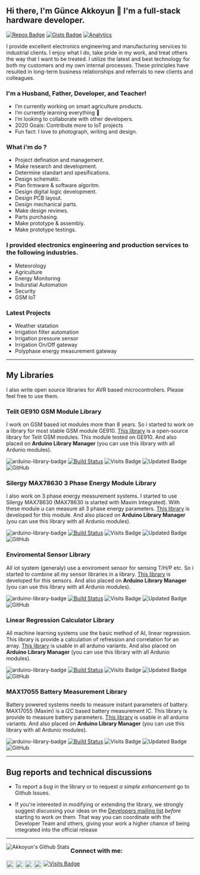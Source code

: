 ## Hi there, I'm Günce Akkoyun 👋 I'm a full-stack hardware developer.

[![Repos Badge](https://badges.pufler.dev/repos/akkoyun)](https://www.github.com/akkoyun)  [![Gists Badge](https://badges.pufler.dev/gists/akkoyun)](https://www.github.com/akkoyun)  [![Analytics](https://ga-beacon.appspot.com/G-2CVWW93GSB/welcome-page)](https://github.com/akkoyun/akkoyun)


I provide excellent electronics engineering and manufacturing services to industrial clients. I enjoy what I do, take pride in my work, and treat others the way that I want to be treated. I utilize the latest and best technology for both my customers and my own internal processes. These principles have resulted in long-term business relationships and referrals to new clients and colleagues.

### I'm a Husband, Father, Developer, and Teacher!
- I’m currently working on smart agriculture products.
- I’m currently learning everything 🤣
- I’m looking to collaborate with other developers.
- 2020 Goals: Contribute more to IoT projects
- Fun fact: I love to photograph, writing and design.

### What i'm do ?
- Project defination and management.
- Make research and development.
- Determine standart and spesifications.
- Design schematic.
- Plan firmware & software algoritm.
- Design digital logic development.
- Design PCB layout.
- Design mechanical parts.
- Make design reviews.
- Parts purchasing.
- Make prototype & assembly.
- Make prototype testings.

### I provided electronics engineering and production services to the following industries.
- Meteorology
- Agriculture
- Energy Monitoring
- Indurstial Automation
- Security
- GSM IoT

### Latest Projects
- Weather statation
- Irrigation filter automation
- Irrigation pressure sensor
- Irrigation On/Off gateway
- Polyphase energy measurement gateway

---

## My Libraries

I also write open source libraries for AVR based microcontrollers. Please feel free to use them.

### Telit GE910 GSM Module Library
I work on GSM based iot modules more than 8 years. So i started to work on a library for most stable GSM module GE910. [This library](https://github.com/akkoyun/GE910) is a open-source library for Telit GSM modules. This module tested on GE910. And also placed on **Arduino Library Manager** (you can use this library with all Ardunio modules).

![arduino-library-badge](https://www.ardu-badge.com/badge/Telit%20GE910%20GSM%20Library.svg?)
[![Build Status](https://travis-ci.org/akkoyun/GE910.svg?branch=master)](https://travis-ci.org/akkoyun/GE910)
![Visits Badge](https://badges.pufler.dev/visits/akkoyun/GE910)
![Updated Badge](https://badges.pufler.dev/updated/akkoyun/GE910)
![GitHub](https://img.shields.io/github/license/akkoyun/GE910)

### Silergy MAX78630 3 Phase Energy Module Library 
I also work on 3 phase energy measurement systems. I started to use Silergy MAX78630 (MAX78630 is started with Maxim Integrated). With these module u can measure all 3 phase energy parameters. [This library](https://github.com/akkoyun/EnergyBoard) is developed for this module. And also placed on **Arduino Library Manager** (you can use this library with all Ardunio modules).

![arduino-library-badge](https://www.ardu-badge.com/badge/EnergyBoard.svg?)
[![Build Status](https://travis-ci.org/akkoyun/EnergyBoard.svg?branch=master)](https://travis-ci.org/akkoyun/EnergyBoard)
![Visits Badge](https://badges.pufler.dev/visits/akkoyun/EnergyBoard)
![Updated Badge](https://badges.pufler.dev/updated/akkoyun/EnergyBoard)
![GitHub](https://img.shields.io/github/license/akkoyun/EnergyBoard)

### Enviromental Sensor Library 
All iot system (generaly) use a enviroment sensor for sensing T/H/P etc. So i started to combine all my sensor libraries in a library. [This library](https://github.com/akkoyun/Environment) is developed for this sensors. And also placed on **Arduino Library Manager** (you can use this library with all Ardunio modules).

![arduino-library-badge](https://www.ardu-badge.com/badge/Environment.svg?)
[![Build Status](https://travis-ci.org/akkoyun/Environment.svg?branch=master)](https://travis-ci.org/akkoyun/Environment)
![Visits Badge](https://badges.pufler.dev/visits/akkoyun/Environment)
![Updated Badge](https://badges.pufler.dev/updated/akkoyun/Environment)
![GitHub](https://img.shields.io/github/license/akkoyun/Environment)

### Linear Regression Calculator Library
All machine learning systems use the basic method of AI, linear regression. This library is provide a calculation of refression and correlation for an array. [This library](https://github.com/akkoyun/LinearRegression) is usable in all arduino variants. And also placed on **Arduino Library Manager** (you can use this library with all Ardunio modules).

![arduino-library-badge](https://www.ardu-badge.com/badge/LinearRegression.svg?)
[![Build Status](https://travis-ci.org/akkoyun/LinearRegression.svg?branch=main)](https://travis-ci.org/akkoyun/LinearRegression)
![Visits Badge](https://badges.pufler.dev/visits/akkoyun/LinearRegression)
![Updated Badge](https://badges.pufler.dev/updated/akkoyun/LinearRegression)
![GitHub](https://img.shields.io/github/license/akkoyun/LinearRegression)

### MAX17055 Battery Measurement Library
Battery powered systems needs to measure instant parameters of battery. MAX17055 (Maxim) is a I2C based battery measurement IC. This library is provide to measure battery parameters. [This library](https://github.com/akkoyun/Battery) is usable in all arduino variants. And also placed on **Arduino Library Manager** (you can use this library with all Ardunio modules).

![arduino-library-badge](https://www.ardu-badge.com/badge/Battery.svg?)
[![Build Status](https://travis-ci.org/akkoyun/Battery.svg?branch=01.00.00)](https://travis-ci.org/akkoyun/Battery)
![Visits Badge](https://badges.pufler.dev/visits/akkoyun/Battery)
![Updated Badge](https://badges.pufler.dev/updated/akkoyun/Battery)
![GitHub](https://img.shields.io/github/license/akkoyun/LinearRegression)

---

## Bug reports and technical discussions

-  To report a *bug* in the library or to request *a simple enhancement* go to Github Issues.

-  If you're interested in modifying or extending the library, we strongly
suggest discussing your ideas on the
[Developers mailing list](https://groups.google.com/g/ovooelectronics)
 *before* starting to work on them.
That way you can coordinate with the Developer Team and others,
giving your work a higher chance of being integrated into the official release

---

<img align="left" alt="Akkoyun's Github Stats" src="https://github-readme-stats.codestackr.vercel.app/api?username=akkoyun&show_icons=true&count_private=true&hide_border=true" />

[twitter]: https://twitter.com/gunceakkoyun
[instagram]: https://instagram.com/akkoyun
[linkedin]: https://linkedin.com/in/akkoyun
[spotify]: https://open.spotify.com/playlist/0nlMhpv08lO4W7YLePcZeu?si=rgkO4TOLRguVhIxgCy4T_w

### Connect with me:

[<img align="left" alt="Akkoyun | Twitter" width="22px" src="https://cdn.jsdelivr.net/npm/simple-icons@v3/icons/twitter.svg" />][twitter]
[<img align="left" alt="Akkoyun | LinkedIn" width="22px" src="https://cdn.jsdelivr.net/npm/simple-icons@v3/icons/linkedin.svg" />][linkedin]
[<img align="left" alt="Akkoyun | Instagram" width="22px" src="https://cdn.jsdelivr.net/npm/simple-icons@v3/icons/instagram.svg" />][instagram]
[<img align="left" alt="Akkoyun | Instagram" width="22px" src="https://cdn.jsdelivr.net/npm/simple-icons@v3/icons/spotify.svg" />][spotify]

[![Visits Badge](https://badges.pufler.dev/visits/akkoyun/akkoyun)](http://www.github.com/akkoyun)
